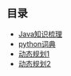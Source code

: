 ## 目录

* [Java知识梳理](https://github.com/a594645875/blog/blob/master/README.md)
* [python词典](https://www.w3cschool.cn/python/dict)
* [动态规划1](https://www.cnblogs.com/hithongming/p/9229871.html)
* [动态规划2](https://blog.csdn.net/baidu_28312631/article/details/47418773)


